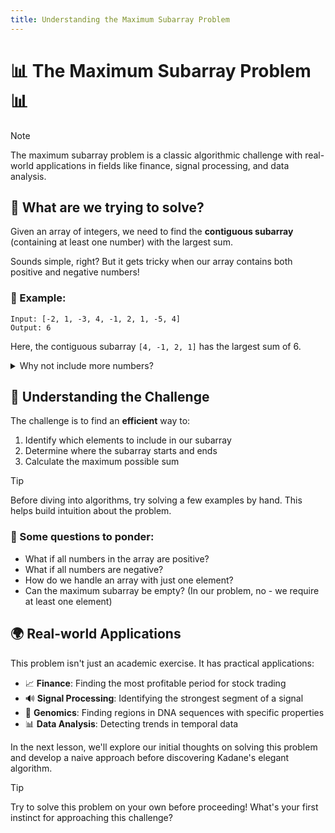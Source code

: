 ```yaml
---
title: Understanding the Maximum Subarray Problem
---
```


# 📊 The Maximum Subarray Problem 📊

> [!NOTE]
> The maximum subarray problem is a classic algorithmic challenge with real-world applications in fields like finance, signal processing, and data analysis.

## 🤔 What are we trying to solve?

Given an array of integers, we need to find the **contiguous subarray** (containing at least one number) with the largest sum.

Sounds simple, right? But it gets tricky when our array contains both positive and negative numbers!

### 🌟 Example:

```
Input: [-2, 1, -3, 4, -1, 2, 1, -5, 4]
Output: 6
```

Here, the contiguous subarray `[4, -1, 2, 1]` has the largest sum of 6.

<details>
<summary>Why not include more numbers?</summary>

You might wonder: "Why not include more numbers to get a larger sum?"

Great question! Let's think about it:
- If we extend left to include `-3`, our sum decreases to 3
- If we extend right to include `-5, 4`, our sum becomes 5

So `[4, -1, 2, 1]` with sum 6 is indeed our optimal subarray!
</details>

## 🧩 Understanding the Challenge

The challenge is to find an **efficient** way to:
1. Identify which elements to include in our subarray
2. Determine where the subarray starts and ends
3. Calculate the maximum possible sum

> [!TIP]
> Before diving into algorithms, try solving a few examples by hand. This helps build intuition about the problem.

### 🤔 Some questions to ponder:

- What if all numbers in the array are positive?
- What if all numbers are negative?
- How do we handle an array with just one element?
- Can the maximum subarray be empty? (In our problem, no - we require at least one element)

## 🌍 Real-world Applications

This problem isn't just an academic exercise. It has practical applications:

- 📈 **Finance**: Finding the most profitable period for stock trading
- 🔊 **Signal Processing**: Identifying the strongest segment of a signal
- 🧬 **Genomics**: Finding regions in DNA sequences with specific properties
- 📊 **Data Analysis**: Detecting trends in temporal data

In the next lesson, we'll explore our initial thoughts on solving this problem and develop a naive approach before discovering Kadane's elegant algorithm.

> [!TIP]
> Try to solve this problem on your own before proceeding! What's your first instinct for approaching this challenge? 